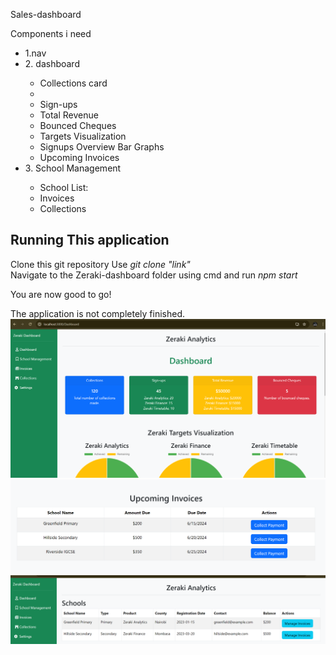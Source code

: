 Sales-dashboard

Components i need

<ul>
<li>1.nav</li>
<li>2. dashboard</li>
<ul>
<li>Collections card<li>
<li>Sign-ups</li>
<li>Total Revenue</li>
<li>Bounced Cheques</li>
<li>Targets Visualization</li>
<li>Signups Overview Bar Graphs</li>
<li>Upcoming Invoices</li>
</ul>

<li>3. School Management</li>
<ul>
<li>School List:</li>
<li>Invoices</li>
<li>Collections</li>


</ul>

</ul>
<h2>Running This application</h2>
Clone this git repository
Use <em> git clone "link"</em> <br>
Navigate to the Zeraki-dashboard folder using cmd and run <em> npm start</em>

You are now good to go!


The application is not completely finished.
![alt text](image-1.png)
![alt text](image-2.png)
![alt text](image.png)